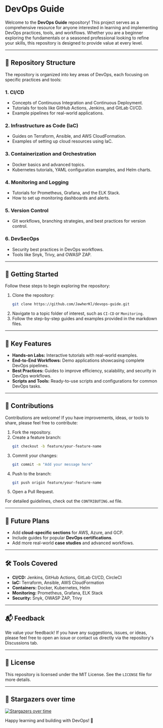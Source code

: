 # DevOps Guide

Welcome to the **DevOps Guide** repository! This project serves as a comprehensive resource for anyone interested in learning and implementing DevOps practices, tools, and workflows. Whether you are a beginner exploring the fundamentals or a seasoned professional looking to refine your skills, this repository is designed to provide value at every level.

---

## 📁 Repository Structure

The repository is organized into key areas of DevOps, each focusing on specific practices and tools:

### 1. **CI/CD**
- Concepts of Continuous Integration and Continuous Deployment.
- Tutorials for tools like GitHub Actions, Jenkins, and GitLab CI/CD.
- Example pipelines for real-world applications.

### 2. **Infrastructure as Code (IaC)**
- Guides on Terraform, Ansible, and AWS CloudFormation.
- Examples of setting up cloud resources using IaC.

### 3. **Containerization and Orchestration**
- Docker basics and advanced topics.
- Kubernetes tutorials, YAML configuration examples, and Helm charts.

### 4. **Monitoring and Logging**
- Tutorials for Prometheus, Grafana, and the ELK Stack.
- How to set up monitoring dashboards and alerts.

### 5. **Version Control**
- Git workflows, branching strategies, and best practices for version control.

### 6. **DevSecOps**
- Security best practices in DevOps workflows.
- Tools like Snyk, Trivy, and OWASP ZAP.

---

## 🚀 Getting Started

Follow these steps to begin exploring the repository:

1. Clone the repository:
   ```bash
   git clone https://github.com/JawherKl/devops-guide.git
   ```
2. Navigate to a topic folder of interest, such as `CI-CD` or `Monitoring`.
3. Follow the step-by-step guides and examples provided in the markdown files.

---

## 🌟 Key Features

- **Hands-on Labs:** Interactive tutorials with real-world examples.
- **End-to-End Workflows:** Demo applications showcasing complete DevOps pipelines.
- **Best Practices:** Guides to improve efficiency, scalability, and security in DevOps workflows.
- **Scripts and Tools:** Ready-to-use scripts and configurations for common DevOps tasks.

---

## 🤝 Contributions

Contributions are welcome! If you have improvements, ideas, or tools to share, please feel free to contribute:

1. Fork the repository.
2. Create a feature branch:
   ```bash
   git checkout -b feature/your-feature-name
   ```
3. Commit your changes:
   ```bash
   git commit -m "Add your message here"
   ```
4. Push to the branch:
   ```bash
   git push origin feature/your-feature-name
   ```
5. Open a Pull Request.

For detailed guidelines, check out the `CONTRIBUTING.md` file.

---

## 📖 Future Plans

- Add **cloud-specific sections** for AWS, Azure, and GCP.
- Include guides for popular **DevOps certifications**.
- Add more real-world **case studies** and advanced workflows.

---

## 🛠️ Tools Covered

- **CI/CD:** Jenkins, GitHub Actions, GitLab CI/CD, CircleCI
- **IaC:** Terraform, Ansible, AWS CloudFormation
- **Containers:** Docker, Kubernetes, Helm
- **Monitoring:** Prometheus, Grafana, ELK Stack
- **Security:** Snyk, OWASP ZAP, Trivy

---

## 📬 Feedback

We value your feedback! If you have any suggestions, issues, or ideas, please feel free to open an issue or contact us directly via the repository's Discussions tab.

---

## 📜 License

This repository is licensed under the MIT License. See the `LICENSE` file for more details.

---

## 🌟 Stargazers over time
[![Stargazers over time](https://starchart.cc/JawherKl/devops-guide.svg?variant=adaptive)](https://starchart.cc/JawherKl/node-api-postgres)

Happy learning and building with DevOps! 🚀
